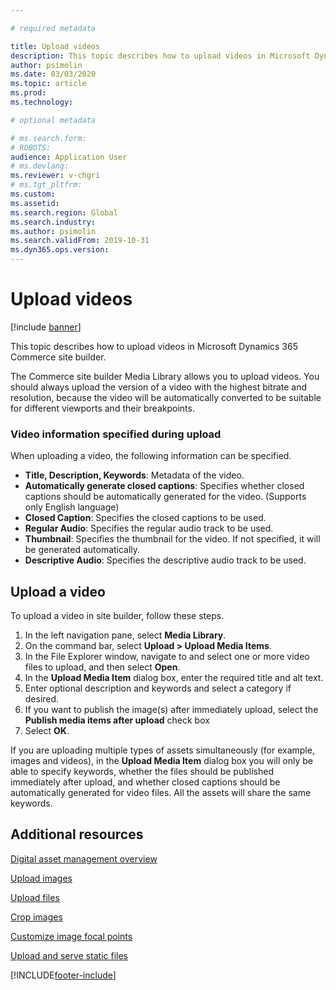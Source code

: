 ```yaml
---

# required metadata

title: Upload videos
description: This topic describes how to upload videos in Microsoft Dynamics 365 Commerce site builder.
author: psimolin
ms.date: 03/03/2020
ms.topic: article
ms.prod: 
ms.technology: 

# optional metadata

# ms.search.form: 
# ROBOTS: 
audience: Application User
# ms.devlang: 
ms.reviewer: v-chgri
# ms.tgt_pltfrm: 
ms.custom: 
ms.assetid: 
ms.search.region: Global
ms.search.industry: 
ms.author: psimolin
ms.search.validFrom: 2019-10-31
ms.dyn365.ops.version: 
---
```


# Upload videos

[!include [banner](includes/banner.md)]

This topic describes how to upload videos in Microsoft Dynamics 365 Commerce site builder.

The Commerce site builder Media Library allows you to upload videos. You should always upload the version of a video with the highest bitrate and resolution, because the video will be automatically converted to be suitable for different viewports and their breakpoints.

### Video information specified during upload

When uploading a video, the following information can be specified.

- **Title, Description, Keywords**: Metadata of the video.
- **Automatically generate closed captions**: Specifies whether closed captions should be automatically generated for the video. (Supports only English language)
- **Closed Caption**: Specifies the closed captions to be used.
- **Regular Audio**: Specifies the regular audio track to be used.
- **Thumbnail**: Specifies the thumbnail for the video. If not specified, it will be generated automatically.
- **Descriptive Audio**: Specifies the descriptive audio track to be used.

## Upload a video

To upload a video in site builder, follow these steps.

1. In the left navigation pane, select **Media Library**.
1. On the command bar, select **Upload \> Upload Media Items**.
1. In the File Explorer window, navigate to and select one or more video files to upload, and then select **Open**.
1. In the **Upload Media Item** dialog box, enter the required title and alt text.
1. Enter optional description and keywords and select a category if desired. 
1. If you want to publish the image(s) after immediately upload, select the **Publish media items after upload** check box
1. Select **OK**.

If you are uploading multiple types of assets simultaneously (for example, images and videos), in the **Upload Media Item** dialog box you will only be able to specify keywords, whether the files should be published immediately after upload, and whether closed captions should be automatically generated for video files. All the assets will share the same keywords.

## Additional resources

[Digital asset management overview](dam-overview.md)

[Upload images](dam-upload-images.md)

[Upload files](dam-upload-files.md)

[Crop images](dam-crop-images.md)

[Customize image focal points](dam-custom-focal-point.md)

[Upload and serve static files](upload-serve-static-files.md)


[!INCLUDE[footer-include](../includes/footer-banner.md)]
